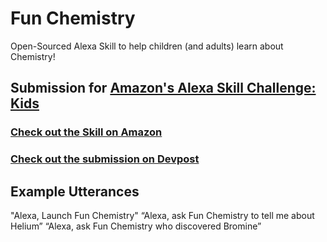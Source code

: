 # Fun Chemistry
Open-Sourced Alexa Skill to help children (and adults) learn about Chemistry!

## Submission for [Amazon's Alexa Skill Challenge: Kids](https://alexakidskills.devpost.com/)

### [Check out the Skill on Amazon](https://www.amazon.com/Theriley106-Fun-Chemistry/dp/B078WKWZG8/)
### [Check out the submission on Devpost](https://devpost.com/software/fun-chemistry)

## Example Utterances

"Alexa, Launch Fun Chemistry"
“Alexa, ask Fun Chemistry to tell me about Helium”
“Alexa, ask Fun Chemistry who discovered Bromine”


